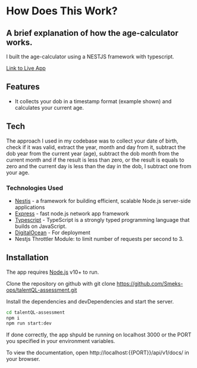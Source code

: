 # How Does This Work?
## A brief explanation of how the age-calculator works.

I built the age-calculator using a NESTJS framework with typescript.

[Link to Live App](https://octopus-app-eqgz8.ondigitalocean.app/api/v1/docs/)

## Features

- It collects your dob in a timestamp format (example shown) and calculates your current age.

## Tech

The approach I used in my codebase was to collect your date of birth, check if it was valid, extract the year, month and day from it, subtract the dob year from the current year (age),   subtract the dob month from the current month and if the result is less than zero, or the result is equals to zero and the current day is less than the day in the dob, I subtract one from your age.
### Technologies Used
- [Nestjs](https://docs.nestjs.com/) - a framework for building efficient, scalable Node.js server-side applications
- [Express](https://expressjs.com/) - fast node.js network app framework 
- [Typescript](https://www.typescriptlang.org/) - TypeScript is a strongly typed programming language that builds on JavaScript.
- [DigitalOcean](https://www.digitalocean.com/) - For deployment
- Nestjs Throttler Module: to limit number of requests per second to 3.



## Installation

The app requires [Node.js](https://nodejs.org/) v10+ to run.

Clone the repository on github with git clone https://github.com/Smeks-ops/talentQL-assessment.git

Install the dependencies and devDependencies and start the server.

```sh
cd talentQL-assessment
npm i
npm run start:dev
```

If done correctly, the app shpuld be running on localhost 3000 or the PORT you specified in your environment variables.

To view the documentation, open http://localhost:{{PORT}}/api/v1/docs/ in your browser.

